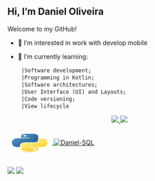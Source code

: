## Hi, I’m Daniel Oliveira
Welcome to my GitHub!
- 👀 I’m interested in work with develop mobile 
- 🌱 I’m currently learning:                                                  
                 
       |Software development; 
       |Programming in Kotlin; 
       |Software architectures; 
       |User Interface (UI) and Layouts;
       |Code versioning;
       |View lifecycle  
                 

<div align="center">
  <a href="https://github.com/Daniel022de">
  <img height="180em" src="https://github-readme-stats.vercel.app/api?username=Daniel022de&show_icons=true&theme=dark&include_all_commits=true&count_private=true"/>
  <img height="180em" src="https://github-readme-stats.vercel.app/api/top-langs/?username=Daniel022de&layout=compact&langs_count=7&theme=dark"/>
</div>

<div style="display: inline_block"><br>
 
  <img align="center" alt="Daniel-Python" height="50" width="100" src="https://raw.githubusercontent.com/devicons/devicon/master/icons/python/python-original.svg">
  <img align="center" alt="Daniel-SQL" height="50" width="100" src="https://cdn.jsdelivr.net/gh/devicons/devicon/icons/mysql/mysql-plain-wordmark.svg">
  
</div>

##
<div>

 <a href="https://www.linkedin.com/in/daniel-oliveira-503b0323b/" target="_blank"><img src="https://img.shields.io/badge/-LinkedIn-%230077B5?style=for-the-badge&logo=linkedin&logoColor=white" target="_blank"></a> 
  <a href = "mailto:ddololiveira.pessoal@gmail.com"><img src="https://img.shields.io/badge/-Gmail-%23333?style=for-the-badge&logo=gmail&logoColor=white" target="_blank"></a>


</div>



<!---
Daniel022de/Daniel022de is a ✨ special ✨ repository because its `README.md` (this file) appears on your GitHub profile.
You can click the Preview link to take a look at your changes.
--->
